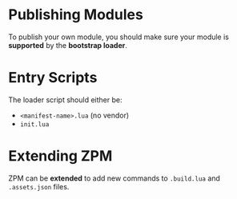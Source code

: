 # Publishing Modules
To publish your own module, you should make sure your module is **supported** by the
**bootstrap loader**.

# Entry Scripts
The loader script should either be:

* `<manifest-name>.lua` (no vendor)
* `init.lua`

# Extending ZPM
ZPM can be **extended** to add new commands to `.build.lua` and `.assets.json` files.